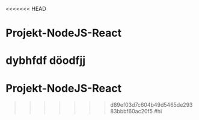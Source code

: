 <<<<<<< HEAD
# Projekt-NodeJS-React
dybhfdf
döodfjj
=======
# Projekt-NodeJS-React
>>>>>>> d89ef03d7c604b49d5465de29383bbbf60ac20f5
#hi